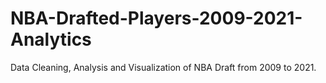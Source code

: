 # NBA-Drafted-Players-2009-2021-Analytics
Data Cleaning, Analysis and Visualization of NBA Draft from 2009 to 2021.
